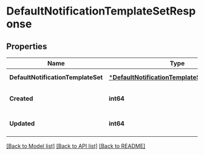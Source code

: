 # DefaultNotificationTemplateSetResponse

## Properties
Name | Type | Description | Notes
------------ | ------------- | ------------- | -------------
**DefaultNotificationTemplateSet** | [***DefaultNotificationTemplateSetResponseDto**](DefaultNotificationTemplateSetResponseDTO.md) |  | [default to null]
**Created** | **int64** |  | [optional] [default to null]
**Updated** | **int64** |  | [optional] [default to null]

[[Back to Model list]](../README.md#documentation-for-models) [[Back to API list]](../README.md#documentation-for-api-endpoints) [[Back to README]](../README.md)

